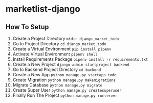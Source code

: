 # marketlist-django

## How To Setup
1. Create a Project Directory `mkdir django_market_todo`
2. Go to Project Directory `cd django_market_todo`
3. Create a Virtual Environment `pip install pipenv`
4. Activate Virtual Environment `pipenv shell`
5. Install Requirements Package `pipenv install -r requirements.txt`
6. Create a New Project `django-admin startproject backend`
7. Go to Backend Project Directory `cd backend`
8. Create a New App `python manage.py startapp todo`
9. Create Migration `python manage.py makemigrations`
10. Migrate Database `python manage.py migrate`
11. Create Super User `python manage.py createsuperuser`
12. Finally Run The Project `python manage.py runserver`

